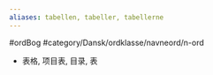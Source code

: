 ```yaml
---
aliases: tabellen, tabeller, tabellerne
---
```

#ordBog #category/Dansk/ordklasse/navneord/n-ord 
- 表格, 项目表, 目录, 表

